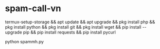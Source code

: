 # spam-call-vn
termux-setup-storage && apt update && apt upgrade && pkg install php && pkg install python && pkg install git && pkg install wget && pip install --upgrade pip && pip install requests && pip install pycurl



python spammh.py
